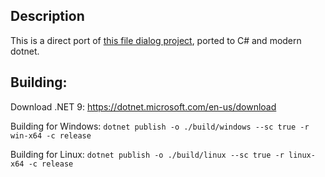 ## Description
This is a direct port of [this file dialog project](https://github.com/Limeoats/L2DFileDialog), ported to C# and modern dotnet.

## Building:

Download .NET 9: https://dotnet.microsoft.com/en-us/download

Building for Windows: ``dotnet publish -o ./build/windows --sc true -r win-x64 -c release``

Building for Linux: ``dotnet publish -o ./build/linux --sc true -r linux-x64 -c release``
